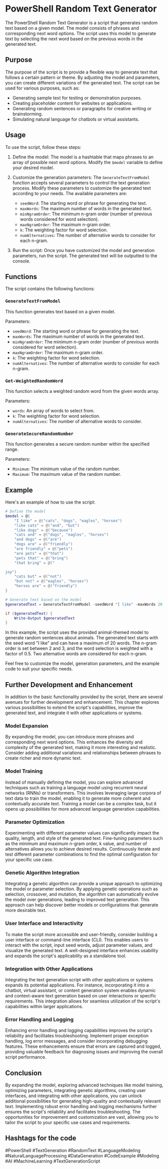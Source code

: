 # PowerShell Random Text Generator

The PowerShell Random Text Generator is a script that generates random text based on a given model. The model consists of phrases and corresponding next word options. The script uses this model to generate text by selecting the next word based on the previous words in the generated text.

## Purpose

The purpose of the script is to provide a flexible way to generate text that follows a certain pattern or theme. By adjusting the model and parameters, you can create different variations of the generated text. The script can be used for various purposes, such as:

- Generating sample text for testing or demonstration purposes.
- Creating placeholder content for websites or applications.
- Generating random sentences or paragraphs for creative writing or brainstorming.
- Simulating natural language for chatbots or virtual assistants.

## Usage

To use the script, follow these steps:

1. Define the model: The model is a hashtable that maps phrases to an array of possible next word options. Modify the `$model` variable to define your desired model.

2. Customize the generation parameters: The `GenerateTextFromModel` function accepts several parameters to control the text generation process. Modify these parameters to customize the generated text according to your needs. The available parameters are:
    - `seedWord`: The starting word or phrase for generating the text.
    - `maxWords`: The maximum number of words in the generated text.
    - `minNgramOrder`: The minimum n-gram order (number of previous words considered for word selection).
    - `maxNgramOrder`: The maximum n-gram order.
    - `k`: The weighting factor for word selection.
    - `numAlternatives`: The number of alternative words to consider for each n-gram.

3. Run the script: Once you have customized the model and generation parameters, run the script. The generated text will be outputted to the console.

## Functions

The script contains the following functions:

### `GenerateTextFromModel`

This function generates text based on a given model.

Parameters:

- `seedWord`: The starting word or phrase for generating the text.
- `maxWords`: The maximum number of words in the generated text.
- `minNgramOrder`: The minimum n-gram order (number of previous words considered for word selection).
- `maxNgramOrder`: The maximum n-gram order.
- `k`: The weighting factor for word selection.
- `numAlternatives`: The number of alternative words to consider for each n-gram.

### `Get-WeightedRandomWord`

This function selects a weighted random word from the given words array.

Parameters:

- `words`: An array of words to select from.
- `k`: The weighting factor for word selection.
- `numAlternatives`: The number of alternative words to consider.

### `GenerateSecureRandomNumber`

This function generates a secure random number within the specified range.

Parameters:

- `Minimum`: The minimum value of the random number.
- `Maximum`: The maximum value of the random number.

## Example

Here's an example of how to use the script:

```powershell
# Define the model
$model = @{
    "I like" = @("cats", "dogs", "eagles", "horses")
    "like cats" = @("and", "but")
    "like dogs" = @("because")
    "cats and" = @("dogs", "eagles", "horses")
    "and dogs" = @("are")
    "dogs are" = @("friendly")
    "are friendly" = @("pets")
    "are pets" = @("that")
    "pets that" = @("bring")
    "that bring" = @("

joy")
    "cats but" = @("not")
    "but not" = @("eagles", "horses")
    "horses are" = @("friendly")
}

# Generate text based on the model
$generatedText = GenerateTextFromModel -seedWord "I like" -maxWords 20 -minNgramOrder 2 -maxNgramOrder 3 -k 0.5 -numAlternatives 2

if ($generatedText) {
    Write-Output $generatedText
}
```

In this example, the script uses the provided animal-themed model to generate random sentences about animals. The generated text starts with the seed word "I like" and can have a maximum of 20 words. The n-gram order is set between 2 and 3, and the word selection is weighted with a factor of 0.5. Two alternative words are considered for each n-gram.

Feel free to customize the model, generation parameters, and the example code to suit your specific needs.

## Further Development and Enhancement

In addition to the basic functionality provided by the script, there are several avenues for further development and enhancement. This chapter explores various possibilities to extend the script's capabilities, improve the generated text, and integrate it with other applications or systems.

### Model Expansion

By expanding the model, you can introduce more phrases and corresponding next word options. This enhances the diversity and complexity of the generated text, making it more interesting and realistic. Consider adding additional variations and relationships between phrases to create richer and more dynamic text.

### Model Training

Instead of manually defining the model, you can explore advanced techniques such as training a language model using recurrent neural networks (RNNs) or transformers. This involves leveraging large corpora of text data to train the model, enabling it to generate more coherent and contextually accurate text. Training a model can be a complex task, but it opens up possibilities for more advanced language generation capabilities.

### Parameter Optimization

Experimenting with different parameter values can significantly impact the quality, length, and style of the generated text. Fine-tuning parameters such as the minimum and maximum n-gram order, k value, and number of alternatives allows you to achieve desired results. Continuously iterate and test different parameter combinations to find the optimal configuration for your specific use case.

### Genetic Algorithm Integration

Integrating a genetic algorithm can provide a unique approach to optimizing the model or parameter selection. By applying genetic operations such as selection, crossover, and mutation, the algorithm can automatically evolve the model over generations, leading to improved text generation. This approach can help discover better models or configurations that generate more desirable text.

### User Interface and Interactivity

To make the script more accessible and user-friendly, consider building a user interface or command-line interface (CLI). This enables users to interact with the script, input seed words, adjust parameter values, and visualize the generated text. A well-designed interface enhances usability and expands the script's applicability as a standalone tool.

### Integration with Other Applications

Integrating the text generation script with other applications or systems expands its potential applications. For instance, incorporating it into a chatbot, virtual assistant, or content generation system enables dynamic and context-aware text generation based on user interactions or specific requirements. This integration allows for seamless utilization of the script's capabilities within larger applications.

### Error Handling and Logging

Enhancing error handling and logging capabilities improves the script's reliability and facilitates troubleshooting. Implement proper exception handling, log error messages, and consider incorporating debugging features. These enhancements ensure that errors are captured and logged, providing valuable feedback for diagnosing issues and improving the overall script performance.

## Conclusion

By expanding the model, exploring advanced techniques like model training, optimizing parameters, integrating genetic algorithms, creating user interfaces, and integrating with other applications, you can unlock additional possibilities for generating high-quality and contextually relevant text. Implementing robust error handling and logging mechanisms further ensures the script's reliability and facilitates troubleshooting. The opportunities for improvement and customization are vast, allowing you to tailor the script to your specific use cases and requirements.

## Hashtags for the code

#PowerShell
#TextGeneration
#RandomText
#LanguageModeling
#NaturalLanguageProcessing
#DataGeneration
#CodeExample
#Modeling
#AI
#MachineLearning
#TextGenerationScript
